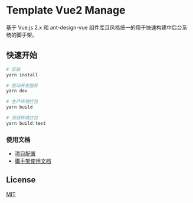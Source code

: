 # Template Vue2 Manage

基于 Vue.js 2.x 和 ant-design-vue 组件库且风格统一的用于快速构建中后台系统的脚手架。


## 快速开始

```bash
# 安装
yarn install

# 启动开发服务
yarn dev

# 生产环境打包
yarn build

# 测试环境打包
yarn build:test
```


### 使用文档

- [项目配置](https://cli.vuejs.org/zh/config/)
- [脚手架使用文档](http://docs.wi.bszhct.com/docs/template-vue2-manage.html)


## License

[MIT](/LICENSE)
